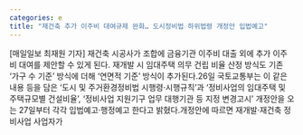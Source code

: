 ```yaml
---
categories: e
title: "재건축 추가 이주비 대여규제 완화… 도시정비법 하위법령 개정안 입법예고"
---
```

[매일일보 최재원 기자] 재건축 시공사가 조합에 금융기관 이주비 대출 외에 추가 이주비 대여를 제안할 수 있게 된다. 재개발 시 임대주택 의무 건립 비율 산정 방식도 기존 ‘가구 수 기준’ 방식에 더해 ‘연면적 기준’ 방식이 추가된다.26일 국토교통부는 이 같은 내용 등을 담은 ‘도시 및 주거환경정비법 시행령·시행규칙’과 ‘정비사업의 임대주택 및 주택규모별 건설비율’, ‘정비사업 지원기구 업무 대행기관 등 지정 변경고시’ 개정안을 오는 27일부터 각각 입법예고·행정예고 한다고 밝혔다.개정안에 따르면 재개발·재건축 정비사업 사업자가